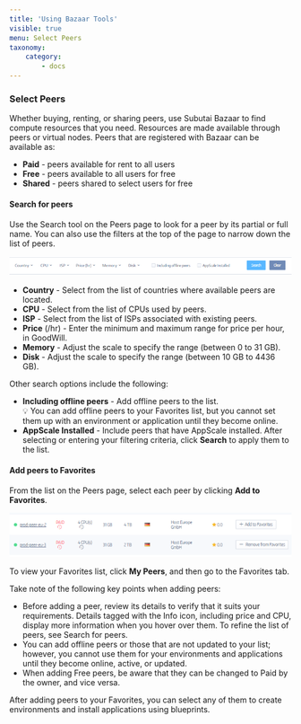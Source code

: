 ```yaml
---
title: 'Using Bazaar Tools'
visible: true
menu: Select Peers
taxonomy:
    category:
        - docs
---
```


### Select Peers
Whether buying, renting, or sharing peers, use Subutai Bazaar to find compute resources that you need. Resources are made available through peers or virtual nodes. Peers that are registered with Bazaar can be available as:
* **Paid** - peers available for rent to all users
* **Free** - peers available to all users for free
* **Shared** - peers shared to select users for free

#### Search for peers
Use the Search tool on the Peers page to look for a peer by its partial or full name. You can also use the filters at the top of the page to narrow down the list of peers.

![Search Peers](bazaar-search-peer.png)

* **Country** - Select from the list of countries where available peers are located.
* **CPU** - Select from the list of CPUs used by peers.
* **ISP** - Select from the list of ISPs associated with existing peers.
* **Price** (/hr) - Enter the minimum and maximum range for price per hour, in GoodWill.
* **Memory** - Adjust the scale to specify the range (between 0 to 31 GB).
* **Disk** - Adjust the scale to specify the range (between 10 GB to 4436 GB).

Other search options include the following:
* **Including offline peers** - Add offline peers to the list.   
   💡 You can add offline peers to your Favorites list, but you cannot set them up with an environment or application until they become online.
* **AppScale Installed** - Include peers that have AppScale installed.
After selecting or entering your filtering criteria, click **Search** to apply them to the list.

#### Add peers to Favorites
From the list on the Peers page, select each peer by clicking **Add to Favorites**. 

![Add Peers](bazaar-add-peer.png)

To view your Favorites list, click **My Peers**, and then go to the Favorites tab. 

Take note of the following key points when adding peers:

* Before adding a peer, review its details to verify that it suits your requirements. Details tagged with the Info icon, including price and CPU, display more information when you hover over them. To refine the list of peers, see Search for peers.
* You can add offline peers or those that are not updated to your list; however, you cannot use them for your environments and applications until they become online,  active, or updated.
* When adding Free peers, be aware that they can be changed to Paid by the owner, and vice versa.

After adding peers to your Favorites, you can select any of them to create environments and install applications using blueprints. 
